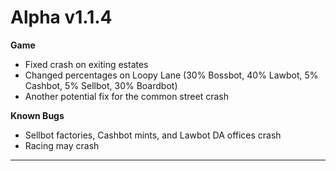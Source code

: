 Alpha v1.1.4
=======
**Game**
- Fixed crash on exiting estates
- Changed percentages on Loopy Lane (30% Bossbot, 40% Lawbot, 5% Cashbot, 5% Sellbot, 30% Boardbot)
- Another potential fix for the common street crash

**Known Bugs**
- Sellbot factories, Cashbot mints, and Lawbot DA offices crash
- Racing may crash

----------
